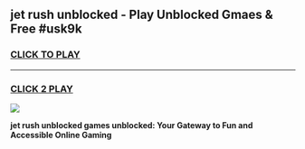 
## jet rush unblocked - Play Unblocked Gmaes & Free #usk9k
<h3>
<a href="https://news.freeplayer.one?title=jet_rush_unblocked&ref=24F">CLICK TO PLAY</a></h3>
<hr>

<h3>
<a href="https://news.freeplayer.one?title=jet_rush_unblocked&ref=24F">CLICK 2 PLAY</a>
  
</h3>

<a href="https://news.freeplayer.one?title=jet_rush_unblocked&ref=24F/"><img src="https://clearcache.store/games.png"></a>


**jet rush unblocked games unblocked: Your Gateway to Fun and Accessible Online Gaming**
